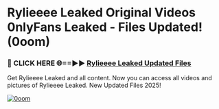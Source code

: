 # Rylieeee Leaked Original Videos 0nlyFans Leaked - Files Updated! (0oom)

<h3>🔴 CLICK HERE 🌐==►► <a href="https://tinyurl.com/ehrbuxhb" rel="nofollow">Rylieeee Leaked Updated Files</a></h3>

Get Rylieeee Leaked and all content. Now you can access all videos and pictures of Rylieeee Leaked. New Updated Files 2025!

[![0oom](https://i.imgur.com/lVYEuWS.gif)](https://tinyurl.com/ehrbuxhb)
